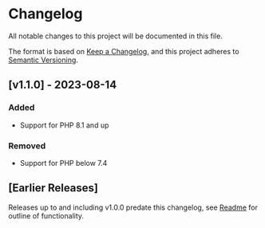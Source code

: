# Changelog

All notable changes to this project will be documented in this file.

The format is based on [Keep a Changelog](https://keepachangelog.com/en/1.0.0/),
and this project adheres to [Semantic Versioning](https://semver.org/spec/v2.0.0.html).

## [v1.1.0] - 2023-08-14
### Added
- Support for PHP 8.1 and up

### Removed
- Support for PHP below 7.4

## [Earlier Releases]

Releases up to and including v1.0.0 predate this changelog, see [Readme](README.md) for outline of functionality.
